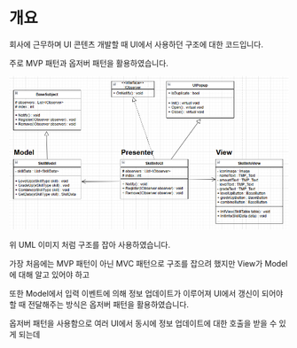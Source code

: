 # 개요

회사에 근무하며 UI 콘텐츠 개발할 때 UI에서 사용하던 구조에 대한 코드입니다.

주로 MVP 패턴과 옵저버 패턴을 활용하였습니다.

![UML 이미지](https://github.com/ladius3565/Portfolio/blob/main/%EB%94%94%EC%9E%90%EC%9D%B8%20%ED%8C%A8%ED%84%B4%20%ED%99%9C%EC%9A%A9/Image/DesignPattern_UML.png)

위 UML 이미지 처럼 구조를 잡아 사용하였습니다.

가장 처음에는 MVP 패턴이 아닌 MVC 패턴으로 구조를 잡으려 했지만 View가 Model에 대해 알고 있어야 하고 

또한 Model에서 입력 이벤트에 의해 정보 업데이트가 이루어져 UI에서 갱신이 되어야 할 때 전달해주는 방식은 옵저버 패턴을 활용하였습니다.

옵저버 패턴을 사용함으로 여러 UI에서 동시에 정보 업데이트에 대한 호출을 받을 수 있게 되는데 
